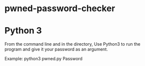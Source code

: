 # pwned-password-checker
# Python 3

From the command line and in the directory,
Use Python3 to run the program and give it your password as an argument.

Example:
python3 pwned.py Password
